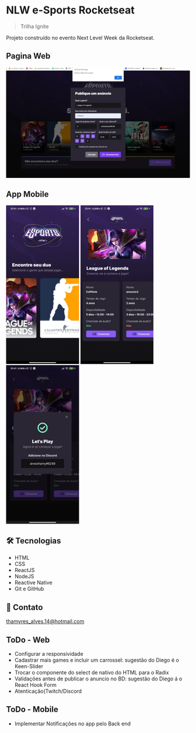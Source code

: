 # NLW e-Sports Rocketseat

> Trilha Ignite

Projeto construído no evento Next Level Week da Rocketseat.

## Pagina Web
<img src="./assets/.github/PreviewWeb.PNG" alt="Web Page" width="900"/>

## App Mobile
<img src="./assets/.github/PreviewMobile1.jpeg" alt="HomePage Mobile" width="200"/>  <img src="./assets/.github/PreviewMobile2.jpeg" alt="Ads Pag Mobile" width="200"/>  <img src="./assets/.github/PreviewMobile3.jpeg" alt="Show Duo Page" width="200"/>



## 🛠 Tecnologias

- HTML
- CSS
- ReactJS
- NodeJS
- Reactive Native
- Git e GitHub

## 💬 Contato

thamyres_alves.14@hotmail.com

## ToDo - Web 
  
  - Configurar a responsividade
  - Cadastrar mais games e incluir um carrossel: sugestão do Diego é o Keen-Slider 
  - Trocar o componente do select de nativo do HTML para o Radix
  - Validações antes de publicar o anuncio no BD: sugestão do Diego á o React Hook Form 
  - Atenticação(Twitch/Discord

## ToDo - Mobile

  - Implementar Notificações no app pelo Back end
  
